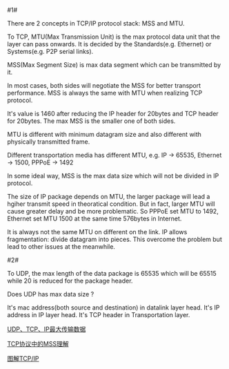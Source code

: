 #1# 

There are 2 concepts in TCP/IP protocol stack: MSS and MTU.

To TCP, MTU(Max Transmission Unit) is the max protocol data unit that the layer can pass onwards. It is decided by the Standards(e.g. Ethernet) or Systems(e.g. P2P serial links).

MSS(Max Segment Size) is max data segment which can be transmitted by it. 

In most cases, both sides will negotiate the MSS for better transport performance. MSS is always the same with MTU when realizing TCP protocol.

It's value is 1460 after reducing the IP header for 20bytes and TCP header for 20bytes. The max MSS is the smaller one of both sides. 

MTU is different with minimum datagram size and also different with physically transmitted frame.

Different transportation media has different MTU, e.g. IP -> 65535, Ethernet -> 1500, PPPoE -> 1492

In some ideal way, MSS is the max data size which will not be divided in IP protocol. 

The size of IP package depends on MTU, the larger package will lead a hgiher transmit speed in theoratical condition. But in fact, larger MTU will cause greater delay and be more problematic. So PPPoE set MTU to 1492, Ethernet set MTU 1500 at the same time 576bytes in Internet. 

It is always not the same MTU on different on the link. IP allows fragmentation: divide datagram into pieces. This overcome the problem but lead to other issues at the meanwhile.

#2#

To UDP, the max length of the data package is 65535 which will be 65515 while 20 is reduced for the package header.

Does UDP has max data size ?

It's mac address(both source and destination) in datalink layer head.
It's IP address in IP layer head.
It's TCP header in Transportation layer.

[UDP、TCP、IP最大传输数据](http://blog.csdn.net/qiaoliang328/article/details/7580787)

[TCP协议中的MSS理解](http://blog.chinaunix.net/uid-20788636-id-2626119.html?/11207.html)

[图解TCP/IP](http://)
